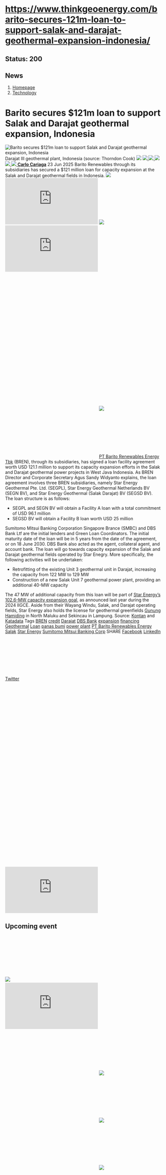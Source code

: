 # https://www.thinkgeoenergy.com/barito-secures-121m-loan-to-support-salak-and-darajat-geothermal-expansion-indonesia/

Status: 200
---

## News
  1. [Homepage](https://www.thinkgeoenergy.com "Homepage")
  2. [Technology](https://www.thinkgeoenergy.com/category/technology/)


# Barito secures $121m loan to support Salak and Darajat geothermal expansion, Indonesia
![Barito secures $121m loan to support Salak and Darajat geothermal expansion, Indonesia](https://www.thinkgeoenergy.com/wp-content/uploads/2017/09/Darajat-III_Indonesia.jpg) Darajat III geothermal plant, Indonesia (source: Thorndon Cook)
![](https://www.thinkgeoenergy.com/wp-content/themes/tge/img/email-black-envelope-shape.png)
[ ![](https://www.thinkgeoenergy.com/wp-content/themes/tge/img/printer-tool-or-interface-symbol-for-print-button.png) ](https://www.thinkgeoenergy.com/barito-secures-121m-loan-to-support-salak-and-darajat-geothermal-expansion-indonesia/)
[ ![](https://www.thinkgeoenergy.com/wp-content/themes/tge/img/social_twitter_100.jpg) ](https://x.com/thinkgeoenergy)
[ ![](https://www.thinkgeoenergy.com/wp-content/themes/tge/img/social_linkedin_100.png) ](javascript:void\(0\))
[ ![](https://www.thinkgeoenergy.com/wp-content/themes/tge/img/social_facebook_100.png) ](javascript:void\(0\))
[ ![](https://www.thinkgeoenergy.com/wp-content/uploads/2022/10/Carlo-new-photo-100x100.jpg) ](https://www.thinkgeoenergy.com/author/ccariaga/) [**Carlo Cariaga**](https://www.thinkgeoenergy.com/author/ccariaga/) 23 Jun 2025
Barito Renewables through its subsidiaries has secured a $121 million loan for capacity expansion at the Salak and Darajat geothermal fields in Indonesia.
[![](https://ads.thinkgeoenergy.com/images/dca4070464939a2994a515a77c380b1d.jpg)](https://ads.thinkgeoenergy.com/delivery/cl.php?bannerid=104&zoneid=38&sig=f79e1f308a08e7f3fa2725a083b0d3bc40b8650dbb1914d4332a8185b9ccc243&oadest=http%3A%2F%2Fexergy-orc.com%2F%3F%26utm_source%3Dthink%2Bgeo%2Benergy%26utm_medium%3Ddisplay%26utm_campaign%3Dthink%2Bgeo%2Benergy%2Bwebsite%2Badvertising)
![](https://ads.thinkgeoenergy.com/delivery/lg.php?bannerid=104&campaignid=1&zoneid=38&loc=https%3A%2F%2Fwww.thinkgeoenergy.com%2Fbarito-secures-121m-loan-to-support-salak-and-darajat-geothermal-expansion-indonesia%2F&cb=5f4fd53c43)
[![](https://ads.thinkgeoenergy.com/images/4a3e2b3141477f469c9a365f6184a480.png)](https://ads.thinkgeoenergy.com/delivery/cl.php?bannerid=311&zoneid=39&sig=b3b3d564f7cfc242743c8edd9b7152f22a78ac6197d7f92e4cc0e73ca373289a&oadest=https%3A%2F%2Fwww.orcan-energy.com%2Fen%2F%3F%26utm_source%3Dthink%2Bgeo%2Benergy%26utm_medium%3Ddisplay%26utm_campaign%3Dthink%2Bgeo%2Benergy%2Bwebsite%2Badvertising)
![](https://ads.thinkgeoenergy.com/delivery/lg.php?bannerid=311&campaignid=1&zoneid=39&loc=https%3A%2F%2Fwww.thinkgeoenergy.com%2Fbarito-secures-121m-loan-to-support-salak-and-darajat-geothermal-expansion-indonesia%2F&cb=ee95ffdcc1)
[![](https://ads.thinkgeoenergy.com/delivery/avw.php?zoneid=144&cb=1&n=a886266d)](https://ads.thinkgeoenergy.com/delivery/ck.php?n=a886266d&cb=1)
[![](https://ads.thinkgeoenergy.com/delivery/avw.php?zoneid=34&cb=1&n=a62ebb80)](https://ads.thinkgeoenergy.com/delivery/ck.php?n=a62ebb80&cb=1)
[![](https://ads.thinkgeoenergy.com/delivery/avw.php?zoneid=10&cb=1&n=ada237ed)](https://ads.thinkgeoenergy.com/delivery/ck.php?n=ada237ed&cb=1)
[![](https://ads.thinkgeoenergy.com/images/7e7c5bb8120b56faf9b98b6dd42a99e2.jpg)](https://ads.thinkgeoenergy.com/delivery/cl.php?bannerid=344&zoneid=136&sig=389321ea0439c998e1c90556efa5afb39da14ba04d90740966d794f512de5dbc&oadest=https%3A%2F%2Fwww.slb.com%2Fproducts-and-services%2Fscaling-new-energy-systems%2Fgeothermal%2Fgeothermal-consulting-services%3Futm_medium%3Dpaid%26utm_term%3Dbanner-ad%26utm_campaign%3D2025-geothermex-consulting-services-awareness)
![](https://ads.thinkgeoenergy.com/delivery/lg.php?bannerid=344&campaignid=1&zoneid=136&loc=https%3A%2F%2Fwww.thinkgeoenergy.com%2Fbarito-secures-121m-loan-to-support-salak-and-darajat-geothermal-expansion-indonesia%2F&cb=2d6b05b66a)
[PT Barito Renewables Energy Tbk](https://www.baritorenewables.co.id/) (BREN), through its subsidiaries, has signed a loan facility agreement worth USD 121.1 million to support its capacity expansion efforts in the Salak and Darajat geothermal power projects in West Java Indonesia.
As BREN Director and Corporate Secretary Agus Sandy Widyanto explains, the loan agreement involves three BREN subsidiaries, namely Star Energy Geothermal Pte. Ltd. (SEGPL), Star Energy Geothermal Netherlands BV (SEGN BV), and Star Energy Geothermal (Salak Darajat) BV (SEGSD BV). The loan structure is as follows:
  * SEGPL and SEGN BV will obtain a Facility A loan with a total commitment of USD 96.1 million
  * SEGSD BV will obtain a Facility B loan worth USD 25 million


Sumitomo Mitsui Banking Corporation Singapore Brance (SMBC) and DBS Bank Ltf are the initial lenders and Green Loan Coordinators. The initial maturity date of the loan will be in 5 years from the date of the agreement, or on 18 June 2030. DBS Bank also acted as the agent, collateral agent, and account bank.
The loan will go towards capacity expansion of the Salak and Darajat geothermal fields operated by Star Enegry. More specifically, the following activities will be undertaken:
  * Retrofitting of the existing Unit 3 geothermal unit in Darajat, increasing the capacity from 122 MW to 129 MW
  * Construction of a new Salak Unit 7 geothermal power plant, providing an additional 40-MW capacity


The 47 MW of additional capacity from this loan will be part of [Star Energy’s 102.6-MW capacity expansion goal](https://www.thinkgeoenergy.com/star-energy-to-expand-installed-geothermal-power-capacity-in-indonesia-by-102-mw/), as announced last year during the 2024 IIGCE. Aside from their Wayang Windu, Salak, and Darajat operating fields, Star Energy also holds the license for geothermal greenfields [Gunung Hamiding](https://www.thinkgeoenergy.com/star-energy-pushing-work-on-hamiding-geothermal-project-indonesia/) in North Maluku and Sekincau in Lampung.
Source: [Kontan](https://investasi.kontan.co.id/news/tiga-anak-usaha-barito-renewables-energy-bren-dapat-pinjaman-us-12110-juta) and [Katadata](https://katadata.co.id/finansial/bursa/6858e7a480ff0/anak-usaha-bren-star-energy-dapat-pinjaman-rp-2-t-untuk-garap-proyek-panas-bumi)
Tags
[BREN](https://www.thinkgeoenergy.com/tag/bren/) [credit](https://www.thinkgeoenergy.com/tag/credit/) [Darajat](https://www.thinkgeoenergy.com/tag/darajat/) [DBS Bank](https://www.thinkgeoenergy.com/tag/dbs-bank/) [expansion](https://www.thinkgeoenergy.com/tag/expansion/) [financing](https://www.thinkgeoenergy.com/tag/financing/) [Geothermal](https://www.thinkgeoenergy.com/tag/geothermal/) [Loan](https://www.thinkgeoenergy.com/tag/loan/) [panas bumi](https://www.thinkgeoenergy.com/tag/panas-bumi/) [power plant](https://www.thinkgeoenergy.com/tag/power-plant/) [PT Barito Renewables Energy](https://www.thinkgeoenergy.com/tag/pt-barito-renewables-energy/) [Salak](https://www.thinkgeoenergy.com/tag/salak/) [Star Energy](https://www.thinkgeoenergy.com/tag/star-energy/) [Sumitomo Mitsui Banking Corp](https://www.thinkgeoenergy.com/tag/sumitomo-mitsui-banking-corp/)
SHARE
[Facebook](javascript:void\(0\))
[LinkedIn](javascript:void\(0\))
[Twitter](javascript:void\(0\))
[![](https://ads.thinkgeoenergy.com/delivery/avw.php?zoneid=40&cb=1&n=af91e151)](https://ads.thinkgeoenergy.com/delivery/ck.php?n=af91e151&cb=1)
[![](https://ads.thinkgeoenergy.com/delivery/avw.php?zoneid=41&cb=1&n=a7dfda8b)](https://ads.thinkgeoenergy.com/delivery/ck.php?n=a7dfda8b&cb=1)
[![](https://ads.thinkgeoenergy.com/delivery/avw.php?zoneid=147&cb=1&n=a90740cd)](https://ads.thinkgeoenergy.com/delivery/ck.php?n=a90740cd&cb=1)
[![](https://ads.thinkgeoenergy.com/delivery/avw.php?zoneid=21&cb=1&n=a02718af)](https://ads.thinkgeoenergy.com/delivery/ck.php?n=a02718af&cb=1)
[![](https://ads.thinkgeoenergy.com/delivery/avw.php?zoneid=22&cb=1&n=af71fb28)](https://ads.thinkgeoenergy.com/delivery/ck.php?n=af71fb28&cb=1)
[![](https://ads.thinkgeoenergy.com/delivery/avw.php?zoneid=23&cb=1&n=a4159bf3)](https://ads.thinkgeoenergy.com/delivery/ck.php?n=a4159bf3&cb=1)
## Upcoming event
[![](https://www.thinkgeoenergy.com/barito-secures-121m-loan-to-support-salak-and-darajat-geothermal-expansion-indonesia/)](https://www.thinkgeoenergy.com/barito-secures-121m-loan-to-support-salak-and-darajat-geothermal-expansion-indonesia/)
[![](https://ads.thinkgeoenergy.com/delivery/avw.php?zoneid=35&cb=1&n=ac8caac7)](https://ads.thinkgeoenergy.com/delivery/ck.php?n=ac8caac7&cb=1)
[![](https://ads.thinkgeoenergy.com/delivery/avw.php?zoneid=36&cb=1&n=a19b6bc8)](https://ads.thinkgeoenergy.com/delivery/ck.php?n=a19b6bc8&cb=1)
[![](https://ads.thinkgeoenergy.com/delivery/avw.php?zoneid=37&cb=1&n=ae3fd23e)](https://ads.thinkgeoenergy.com/delivery/ck.php?n=ae3fd23e&cb=1)
[![](https://ads.thinkgeoenergy.com/images/476eb28404bc7209c844fbfbd47b5d28.jpg)](https://ads.thinkgeoenergy.com/delivery/cl.php?bannerid=35&zoneid=2&sig=a917c6c0f2e3da26dbab140583e33f79f4282700f22311e51efeddd8c441792a&oadest=http%3A%2F%2Fexergy-orc.com%2F%3F%26utm_source%3Dthink%2Bgeo%2Benergy%26utm_medium%3Ddisplay%26utm_campaign%3Dthink%2Bgeo%2Benergy%2Bwebsite%2Badvertising)
![](https://ads.thinkgeoenergy.com/delivery/lg.php?bannerid=35&campaignid=1&zoneid=2&loc=https%3A%2F%2Fwww.thinkgeoenergy.com%2Fbarito-secures-121m-loan-to-support-salak-and-darajat-geothermal-expansion-indonesia%2F&cb=7e4ff5af65)
[![](https://ads.thinkgeoenergy.com/images/a62b7481c7116f0aac3d58406ab9fb81.png)](https://ads.thinkgeoenergy.com/delivery/cl.php?bannerid=310&zoneid=3&sig=b88a8bde13e9b9d2a9b95000271f9f6e7b2a7129c09729a3226591ce0274baaf&oadest=https%3A%2F%2Fwww.orcan-energy.com%2Fen%2F%3F%26utm_source%3Dthink%2Bgeo%2Benergy%26utm_medium%3Ddisplay%26utm_campaign%3Dthink%2Bgeo%2Benergy%2Bwebsite%2Badvertising)
![](https://ads.thinkgeoenergy.com/delivery/lg.php?bannerid=310&campaignid=1&zoneid=3&loc=https%3A%2F%2Fwww.thinkgeoenergy.com%2Fbarito-secures-121m-loan-to-support-salak-and-darajat-geothermal-expansion-indonesia%2F&cb=2d91b5c405)
[![](https://ads.thinkgeoenergy.com/images/0e10b6913875ac647e4efda896a463fd.jpg)](https://ads.thinkgeoenergy.com/delivery/cl.php?bannerid=343&zoneid=135&sig=da665187dcfafa7fb1e532b32d330868e2d71fa7ea128dc6ab851700129ef51c&oadest=https%3A%2F%2Fwww.slb.com%2Fproducts-and-services%2Fscaling-new-energy-systems%2Fgeothermal%2Fgeothermal-consulting-services%3Futm_medium%3Dpaid%26utm_term%3Dbanner-ad%26utm_campaign%3D2025-geothermex-consulting-services-awareness)
![](https://ads.thinkgeoenergy.com/delivery/lg.php?bannerid=343&campaignid=1&zoneid=135&loc=https%3A%2F%2Fwww.thinkgeoenergy.com%2Fbarito-secures-121m-loan-to-support-salak-and-darajat-geothermal-expansion-indonesia%2F&cb=a0911ff87c)
[![](https://ads.thinkgeoenergy.com/delivery/avw.php?zoneid=12&cb=1&n=a5182671)](https://ads.thinkgeoenergy.com/delivery/ck.php?n=a5182671&cb=1)
[![](https://ads.thinkgeoenergy.com/delivery/avw.php?zoneid=13&cb=1&n=a2c2aee1)](https://ads.thinkgeoenergy.com/delivery/ck.php?n=a2c2aee1&cb=1)
[![](https://ads.thinkgeoenergy.com/delivery/avw.php?zoneid=146&cb=1&n=a962a961)](https://ads.thinkgeoenergy.com/delivery/ck.php?n=a962a961&cb=1)
[![](https://ads.thinkgeoenergy.com/images/b2d37bc1f3a527628eaa8da73d21b04b.jpg)](https://ads.thinkgeoenergy.com/delivery/cl.php?bannerid=299&zoneid=148&sig=2233177e813097d19db2b291bfe270ff094861549c2805cb616fb1ee6e2dffc0&oadest=https%3A%2F%2Finco-drilling.com%2F%3F%26utm_source%3Dthink%2Bgeo%2Benergy%26utm_medium%3Ddisplay%26utm_campaign%3Dthink%2Bgeo%2Benergy%2Bwebsite%2Badvertising)
![](https://ads.thinkgeoenergy.com/delivery/lg.php?bannerid=299&campaignid=1&zoneid=148&loc=https%3A%2F%2Fwww.thinkgeoenergy.com%2Fbarito-secures-121m-loan-to-support-salak-and-darajat-geothermal-expansion-indonesia%2F&cb=8c34ca0a42)
[![](https://ads.thinkgeoenergy.com/images/e7ebde4d5266b5e376df11bd37a43e9c.jpg)](https://ads.thinkgeoenergy.com/delivery/cl.php?bannerid=300&zoneid=149&sig=1eaf5ad35af15910acd4493452cce8545c2639550551eb67a44c40a5a4b0ceac&oadest=https%3A%2F%2Finco-drilling.com%2F%3F%26utm_source%3Dthink%2Bgeo%2Benergy%26utm_medium%3Ddisplay%26utm_campaign%3Dthink%2Bgeo%2Benergy%2Bwebsite%2Badvertising)
![](https://ads.thinkgeoenergy.com/delivery/lg.php?bannerid=300&campaignid=1&zoneid=149&loc=https%3A%2F%2Fwww.thinkgeoenergy.com%2Fbarito-secures-121m-loan-to-support-salak-and-darajat-geothermal-expansion-indonesia%2F&cb=3b61021a8e)
[![](https://ads.thinkgeoenergy.com/images/c05bbc71b38e913aaddba397f8e88435.gif)](https://ads.thinkgeoenergy.com/delivery/cl.php?bannerid=314&zoneid=150&sig=c88236cc6eca61c691af98066fcf5de828a9bd6b33f84708c43607b27f74ce70&oadest=https%3A%2F%2Fstrydefurther.com%2Findustries%2Flow-cost-low-environmental-impact-exploration-and-monitoring-solutions-for-geothermal-energy-production-2%3F%26utm_source%3Dthink%2Bgeo%2Benergy%26utm_medium%3Ddisplay%26utm_campaign%3Dthink%2Bgeo%2Benergy%2Bwebsite%2Badvertising)
![](https://ads.thinkgeoenergy.com/delivery/lg.php?bannerid=314&campaignid=1&zoneid=150&loc=https%3A%2F%2Fwww.thinkgeoenergy.com%2Fbarito-secures-121m-loan-to-support-salak-and-darajat-geothermal-expansion-indonesia%2F&cb=76389e2f47)
[![](https://ads.thinkgeoenergy.com/images/8a5a96ea04a2c1fe06a37e11acd687e2.gif)](https://ads.thinkgeoenergy.com/delivery/cl.php?bannerid=315&zoneid=151&sig=5ee8f7a3d59fa5621b76adae024389ccd468674329b65928694e5f0be9840501&oadest=https%3A%2F%2Fstrydefurther.com%2Findustries%2Flow-cost-low-environmental-impact-exploration-and-monitoring-solutions-for-geothermal-energy-production-2%3F%26utm_source%3Dthink%2Bgeo%2Benergy%26utm_medium%3Ddisplay%26utm_campaign%3Dthink%2Bgeo%2Benergy%2Bwebsite%2Badvertising)
![](https://ads.thinkgeoenergy.com/delivery/lg.php?bannerid=315&campaignid=1&zoneid=151&loc=https%3A%2F%2Fwww.thinkgeoenergy.com%2Fbarito-secures-121m-loan-to-support-salak-and-darajat-geothermal-expansion-indonesia%2F&cb=7ada1b6f67)
### Check out the latest Industry Events & Conferences
[Go to Events](https://www.thinkgeoenergy.com/events)
## Related News
[ ![Geo Dipa signs EPC and ORC supply contracts for Dieng geothermal project, Indonesia](https://www.thinkgeoenergy.com/wp-content/uploads/2025/09/Dieng-EPC-signing-400x187.png) 29 Sep 2025 Geo Dipa signs EPC and ORC supply contracts for Dieng geothermal project, Indonesia ](https://www.thinkgeoenergy.com/geo-dipa-signs-epc-and-power-plant-supply-contracts-for-dieng-geothermal-project-indonesia/)
SHARE
![](https://www.thinkgeoenergy.com/barito-secures-121m-loan-to-support-salak-and-darajat-geothermal-expansion-indonesia/) ![](https://www.thinkgeoenergy.com/barito-secures-121m-loan-to-support-salak-and-darajat-geothermal-expansion-indonesia/) ![](https://www.thinkgeoenergy.com/barito-secures-121m-loan-to-support-salak-and-darajat-geothermal-expansion-indonesia/) ![](https://www.thinkgeoenergy.com/barito-secures-121m-loan-to-support-salak-and-darajat-geothermal-expansion-indonesia/)
[ ![Pertamina Geothermal and Toyota partner to build green hydrogen ecosystem in Indonesia](https://www.thinkgeoenergy.com/wp-content/uploads/2015/12/Jakarta_traffic-400x300.jpg) 26 Sep 2025 Pertamina Geothermal and Toyota partner to build green hydrogen ecosystem in Indonesia ](https://www.thinkgeoenergy.com/pertamina-geothermal-and-toyota-partner-to-build-green-hydrogen-ecosystem-in-indonesia/)
SHARE
![](https://www.thinkgeoenergy.com/barito-secures-121m-loan-to-support-salak-and-darajat-geothermal-expansion-indonesia/) ![](https://www.thinkgeoenergy.com/barito-secures-121m-loan-to-support-salak-and-darajat-geothermal-expansion-indonesia/) ![](https://www.thinkgeoenergy.com/barito-secures-121m-loan-to-support-salak-and-darajat-geothermal-expansion-indonesia/) ![](https://www.thinkgeoenergy.com/barito-secures-121m-loan-to-support-salak-and-darajat-geothermal-expansion-indonesia/)
[ ![Project InnerSpace launches geothermal cold storage project in India under funding program](https://www.thinkgeoenergy.com/wp-content/uploads/2025/09/Apple_Orchards_Kinnaur-400x267.jpg) 25 Sep 2025 Project InnerSpace launches geothermal cold storage project in India under funding program ](https://www.thinkgeoenergy.com/project-innerspace-launches-geothermal-cold-storage-project-in-india-under-funding-program/)
SHARE
![](https://www.thinkgeoenergy.com/barito-secures-121m-loan-to-support-salak-and-darajat-geothermal-expansion-indonesia/) ![](https://www.thinkgeoenergy.com/barito-secures-121m-loan-to-support-salak-and-darajat-geothermal-expansion-indonesia/) ![](https://www.thinkgeoenergy.com/barito-secures-121m-loan-to-support-salak-and-darajat-geothermal-expansion-indonesia/) ![](https://www.thinkgeoenergy.com/barito-secures-121m-loan-to-support-salak-and-darajat-geothermal-expansion-indonesia/)
[ ![First Gen \(EDC\) ventures into Indonesia with geothermal investment strategy](https://www.thinkgeoenergy.com/wp-content/uploads/2024/05/Mount_Gede-Pangrango_South_Face-400x300.jpg) 24 Sep 2025 First Gen (EDC) ventures into Indonesia with geothermal investment strategy ](https://www.thinkgeoenergy.com/first-gen-edc-ventures-into-indonesia-with-geothermal-investment-strategy/)
SHARE
![](https://www.thinkgeoenergy.com/barito-secures-121m-loan-to-support-salak-and-darajat-geothermal-expansion-indonesia/) ![](https://www.thinkgeoenergy.com/barito-secures-121m-loan-to-support-salak-and-darajat-geothermal-expansion-indonesia/) ![](https://www.thinkgeoenergy.com/barito-secures-121m-loan-to-support-salak-and-darajat-geothermal-expansion-indonesia/) ![](https://www.thinkgeoenergy.com/barito-secures-121m-loan-to-support-salak-and-darajat-geothermal-expansion-indonesia/)
[ ![India launches geothermal policy, pilots with Iceland and Norway firms](https://www.thinkgeoenergy.com/wp-content/uploads/2021/12/Kinnaur_India-400x300.jpg) 24 Sep 2025 India launches geothermal policy, pilots with Iceland and Norway firms ](https://www.thinkgeoenergy.com/india-launches-geothermal-policy-pilots-with-iceland-and-norway-firms/)
SHARE
![](https://www.thinkgeoenergy.com/barito-secures-121m-loan-to-support-salak-and-darajat-geothermal-expansion-indonesia/) ![](https://www.thinkgeoenergy.com/barito-secures-121m-loan-to-support-salak-and-darajat-geothermal-expansion-indonesia/) ![](https://www.thinkgeoenergy.com/barito-secures-121m-loan-to-support-salak-and-darajat-geothermal-expansion-indonesia/) ![](https://www.thinkgeoenergy.com/barito-secures-121m-loan-to-support-salak-and-darajat-geothermal-expansion-indonesia/)
[ ![EDC plans upgrades for Leyte geothermal plants](https://www.thinkgeoenergy.com/wp-content/uploads/2018/01/Palinpinon_geothermalplant_Philippines_s-400x266.jpg) 24 Sep 2025 EDC plans upgrades for Leyte geothermal plants ](https://www.thinkgeoenergy.com/edc-plans-upgrades-for-leyte-geothermal-plants/)
SHARE
![](https://www.thinkgeoenergy.com/barito-secures-121m-loan-to-support-salak-and-darajat-geothermal-expansion-indonesia/) ![](https://www.thinkgeoenergy.com/barito-secures-121m-loan-to-support-salak-and-darajat-geothermal-expansion-indonesia/) ![](https://www.thinkgeoenergy.com/barito-secures-121m-loan-to-support-salak-and-darajat-geothermal-expansion-indonesia/) ![](https://www.thinkgeoenergy.com/barito-secures-121m-loan-to-support-salak-and-darajat-geothermal-expansion-indonesia/)
[ ![EDC mobilizes rig for exploration drilling at Amacan geothermal site, Philippines](https://www.thinkgeoenergy.com/wp-content/uploads/2025/09/Tagumcity_highway-400x267.jpg) 22 Sep 2025 EDC mobilizes rig for exploration drilling at Amacan geothermal site, Philippines ](https://www.thinkgeoenergy.com/edc-mobilizes-rig-for-exploration-drilling-at-amacan-geothermal-site-philippines/)
SHARE
![](https://www.thinkgeoenergy.com/barito-secures-121m-loan-to-support-salak-and-darajat-geothermal-expansion-indonesia/) ![](https://www.thinkgeoenergy.com/barito-secures-121m-loan-to-support-salak-and-darajat-geothermal-expansion-indonesia/) ![](https://www.thinkgeoenergy.com/barito-secures-121m-loan-to-support-salak-and-darajat-geothermal-expansion-indonesia/) ![](https://www.thinkgeoenergy.com/barito-secures-121m-loan-to-support-salak-and-darajat-geothermal-expansion-indonesia/)
[ ![Webinar – Prospects for mine-based geothermal energy in Australia, 25 September 2025](https://www.thinkgeoenergy.com/wp-content/uploads/2025/09/Webinar-Mine-based-geothermal-400x240.jpg) 22 Sep 2025 Webinar – Prospects for mine-based geothermal energy in Australia, 25 September 2025 ](https://www.thinkgeoenergy.com/webinar-prospects-for-mine-based-geothermal-energy-in-australia-25-september-2025/)
SHARE
![](https://www.thinkgeoenergy.com/barito-secures-121m-loan-to-support-salak-and-darajat-geothermal-expansion-indonesia/) ![](https://www.thinkgeoenergy.com/barito-secures-121m-loan-to-support-salak-and-darajat-geothermal-expansion-indonesia/) ![](https://www.thinkgeoenergy.com/barito-secures-121m-loan-to-support-salak-and-darajat-geothermal-expansion-indonesia/) ![](https://www.thinkgeoenergy.com/barito-secures-121m-loan-to-support-salak-and-darajat-geothermal-expansion-indonesia/)
[ ![Indonesian Government sets direction for geothermal growth at IIGCE 2025](https://www.thinkgeoenergy.com/wp-content/uploads/2025/09/IIGCE-Bahlil-400x264.jpeg) 19 Sep 2025 Indonesian Government sets direction for geothermal growth at IIGCE 2025 ](https://www.thinkgeoenergy.com/indonesian-government-sets-direction-for-geothermal-growth-at-iigce-2025/)
SHARE
![](https://www.thinkgeoenergy.com/barito-secures-121m-loan-to-support-salak-and-darajat-geothermal-expansion-indonesia/) ![](https://www.thinkgeoenergy.com/barito-secures-121m-loan-to-support-salak-and-darajat-geothermal-expansion-indonesia/) ![](https://www.thinkgeoenergy.com/barito-secures-121m-loan-to-support-salak-and-darajat-geothermal-expansion-indonesia/) ![](https://www.thinkgeoenergy.com/barito-secures-121m-loan-to-support-salak-and-darajat-geothermal-expansion-indonesia/)
[ ![Ormat and PT SMI explore financing options for geothermal projects in Indonesia](https://www.thinkgeoenergy.com/wp-content/uploads/2025/09/PT-SMI-Ormat-IIGCE-2025-400x240.jpg) 18 Sep 2025 Ormat and PT SMI explore financing options for geothermal projects in Indonesia ](https://www.thinkgeoenergy.com/ormat-and-pt-smi-explore-financing-options-for-geothermal-projects-in-indonesia/)
SHARE
![](https://www.thinkgeoenergy.com/barito-secures-121m-loan-to-support-salak-and-darajat-geothermal-expansion-indonesia/) ![](https://www.thinkgeoenergy.com/barito-secures-121m-loan-to-support-salak-and-darajat-geothermal-expansion-indonesia/) ![](https://www.thinkgeoenergy.com/barito-secures-121m-loan-to-support-salak-and-darajat-geothermal-expansion-indonesia/) ![](https://www.thinkgeoenergy.com/barito-secures-121m-loan-to-support-salak-and-darajat-geothermal-expansion-indonesia/)
[ ![Medco starts exploration drilling at Bonjol geothermal site in Indonesia](https://www.thinkgeoenergy.com/wp-content/uploads/2025/09/Medco-Bonjol-400x267.jpg) 17 Sep 2025 Medco starts exploration drilling at Bonjol geothermal site in Indonesia ](https://www.thinkgeoenergy.com/medco-starts-exploration-drilling-at-bonjol-geothermal-site-in-indonesia/)
SHARE
![](https://www.thinkgeoenergy.com/barito-secures-121m-loan-to-support-salak-and-darajat-geothermal-expansion-indonesia/) ![](https://www.thinkgeoenergy.com/barito-secures-121m-loan-to-support-salak-and-darajat-geothermal-expansion-indonesia/) ![](https://www.thinkgeoenergy.com/barito-secures-121m-loan-to-support-salak-and-darajat-geothermal-expansion-indonesia/) ![](https://www.thinkgeoenergy.com/barito-secures-121m-loan-to-support-salak-and-darajat-geothermal-expansion-indonesia/)
[ ![India publishes National Policy setting a framework for geothermal development](https://www.thinkgeoenergy.com/wp-content/uploads/2025/09/Kheerganga_is_a_pious_hot_water_spring_Himachal_India-400x225.jpg) 17 Sep 2025 India publishes National Policy setting a framework for geothermal development ](https://www.thinkgeoenergy.com/india-publishes-national-policy-setting-a-framework-for-geothermal-development/)
SHARE
![](https://www.thinkgeoenergy.com/barito-secures-121m-loan-to-support-salak-and-darajat-geothermal-expansion-indonesia/) ![](https://www.thinkgeoenergy.com/barito-secures-121m-loan-to-support-salak-and-darajat-geothermal-expansion-indonesia/) ![](https://www.thinkgeoenergy.com/barito-secures-121m-loan-to-support-salak-and-darajat-geothermal-expansion-indonesia/) ![](https://www.thinkgeoenergy.com/barito-secures-121m-loan-to-support-salak-and-darajat-geothermal-expansion-indonesia/)
[](https://www.thinkgeoenergy.com/barito-secures-121m-loan-to-support-salak-and-darajat-geothermal-expansion-indonesia/) [](https://www.thinkgeoenergy.com/barito-secures-121m-loan-to-support-salak-and-darajat-geothermal-expansion-indonesia/)
[![](https://ads.thinkgeoenergy.com/images/eacfb4973619c36e88404f2b367e4f06.jpg)](https://ads.thinkgeoenergy.com/delivery/cl.php?bannerid=259&zoneid=145&sig=b29592330aee2868e962b21920aed234739ce8009449f8ebb80c20e0ae6a7231&oadest=https%3A%2F%2Fwww.jrgenergy.com%2F%3F%26utm_source%3Dthink%2Bgeo%2Benergy%26utm_medium%3Ddisplay%26utm_campaign%3Dthink%2Bgeo%2Benergy%2Bwebsite%2Badvertising)
![](https://ads.thinkgeoenergy.com/delivery/lg.php?bannerid=259&campaignid=1&zoneid=145&loc=https%3A%2F%2Fwww.thinkgeoenergy.com%2Fbarito-secures-121m-loan-to-support-salak-and-darajat-geothermal-expansion-indonesia%2F&cb=4c1d3e3be8)
[![](https://ads.thinkgeoenergy.com/images/41406b95b88864e0758fc238260291b4.jpg)](https://ads.thinkgeoenergy.com/delivery/cl.php?bannerid=261&zoneid=152&sig=7ccc20cb02a155ba32ccf3a8b531d9d17da1a7c711ab999c04b9c70dc64d357c&oadest=https%3A%2F%2Fwww.jrgenergy.com%2F%3F%26utm_source%3Dthink%2Bgeo%2Benergy%26utm_medium%3Ddisplay%26utm_campaign%3Dthink%2Bgeo%2Benergy%2Bwebsite%2Badvertising)
![](https://ads.thinkgeoenergy.com/delivery/lg.php?bannerid=261&campaignid=1&zoneid=152&loc=https%3A%2F%2Fwww.thinkgeoenergy.com%2Fbarito-secures-121m-loan-to-support-salak-and-darajat-geothermal-expansion-indonesia%2F&cb=679c6a8360)
[![](https://ads.thinkgeoenergy.com/images/d43f23414ac0635c1f8442c9beba9fde.jpg)](https://ads.thinkgeoenergy.com/delivery/cl.php?bannerid=260&zoneid=153&sig=f00735bf447cb3ee92d64f28be388ff23638991acb61e6a64df85105fb87c686&oadest=https%3A%2F%2Fwww.jrgenergy.com%2F%3F%26utm_source%3Dthink%2Bgeo%2Benergy%26utm_medium%3Ddisplay%26utm_campaign%3Dthink%2Bgeo%2Benergy%2Bwebsite%2Badvertising)
![](https://ads.thinkgeoenergy.com/delivery/lg.php?bannerid=260&campaignid=1&zoneid=153&loc=https%3A%2F%2Fwww.thinkgeoenergy.com%2Fbarito-secures-121m-loan-to-support-salak-and-darajat-geothermal-expansion-indonesia%2F&cb=4e521ea927)
[ ![](https://www.thinkgeoenergy.com/wp-content/themes/tge/img/logos/logo.png) ](https://www.thinkgeoenergy.com/barito-secures-121m-loan-to-support-salak-and-darajat-geothermal-expansion-indonesia/)
  * Follow Think GeoEnergy
  * [ ![](https://www.thinkgeoenergy.com/wp-content/themes/tge/img/icons/facebook-icon.png) ](https://www.facebook.com/thinkgeoenergy)
  * [ ![](https://www.thinkgeoenergy.com/wp-content/themes/tge/img/icons/instagram.png) ](https://www.instagram.com/thinkgeoenergy/?hl=en)
  * [ ![](https://www.thinkgeoenergy.com/wp-content/themes/tge/img/icons/in.png) ](http://www.linkedin.com/groups?gid=1960587&trk=myg_ugrp_ovr)
  * [ ![](https://www.thinkgeoenergy.com/wp-content/themes/tge/img/icons/twitter_x_icon.png) ](https://x.com/thinkgeoenergy)
  * [ ![](https://www.thinkgeoenergy.com/wp-content/themes/tge/img/icons/YT.png) ](https://www.youtube.com/channel/UCvRx_SSV897Nm4e7NQbt5vQ)


  * [About Us](https://www.thinkgeoenergy.com/about/)
  * [Terms & Condition](https://www.thinkgeoenergy.com/about/terms-conditions/)
  * [Privacy Policy](https://www.thinkgeoenergy.com/about/privacy-policy/)
  * [Advertisement](https://www.thinkgeoenergy.com/advertisement/)
  * [Our Advertisers](https://www.thinkgeoenergy.com/our-advertisers/)
  * [Support](https://www.thinkgeoenergy.com/support-us/)


### Subscribe to our Newsletter
  * [ENGLISH](https://www.thinkgeoenergy.com/)
  * [EN ESPAÑOL](http://www.piensageotermia.com/)
  * [IN TURKISH](http://www.jeotermalhaberler.com/)


All rights reserved. © ThinkGeoEnergy ehf. 2025 
We use cookies on our website to give you the most relevant experience by remembering your preferences and repeat visits. By clicking “Accept”, you consent to the use of ALL the cookies.
Cookie settings[ACCEPT](https://www.thinkgeoenergy.com/barito-secures-121m-loan-to-support-salak-and-darajat-geothermal-expansion-indonesia/)
Manage consent
Close
#### Privacy Overview
This website uses cookies to improve your experience while you navigate through the website. Out of these, the cookies that are categorized as necessary are stored on your browser as they are essential for the working of basic functionalities of the ...
Necessary 
Necessary
Always Enabled
Necessary cookies are absolutely essential for the website to function properly. This category only includes cookies that ensures basic functionalities and security features of the website. These cookies do not store any personal information. 
Non-necessary 
Non-necessary
Any cookies that may not be particularly necessary for the website to function and is used specifically to collect user personal data via analytics, ads, other embedded contents are termed as non-necessary cookies. It is mandatory to procure user consent prior to running these cookies on your website. 
SAVE & ACCEPT
[ Go to mobile version ](https://www.thinkgeoenergy.com/barito-secures-121m-loan-to-support-salak-and-darajat-geothermal-expansion-indonesia/?amp=1)
